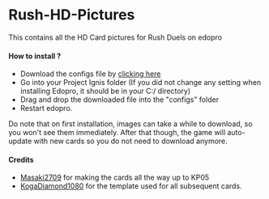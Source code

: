 # Rush-HD-Pictures
This contains all the HD Card pictures for Rush Duels on edopro

#### How to install ? 

- Download the configs file by [clicking here](https://www.mediafire.com/file/c3angk41lc70amr/user_configs.json/file)
- Go into your Project Ignis folder (If you did not change any setting when installing Edopro, it should be in your C:/ directory)
- Drag and drop the downloaded file into the "configs" folder
- Restart edopro. 

Do note that on first installation, images can take a while to download, so you won't see them immediately.
After that though, the game will auto-update with new cards so you do not need to download anymore.

#### Credits

- [Masaki2709](https://www.deviantart.com/masaki2709) for making the cards all the way up to KP05
- [KogaDiamond1080](https://www.deviantart.com/kogadiamond1080/art/Rush-Duel-Template-864204918) for the template used for all subsequent cards.

